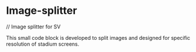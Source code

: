 # Image-splitter

// Image splitter for SV

This small code block is developed to split images and designed for specific resolution of stadium screens.
